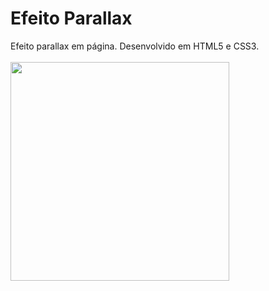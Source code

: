 # Efeito Parallax
Efeito parallax em página. Desenvolvido em HTML5 e CSS3.
<br>
<br>
<img src="https://user-images.githubusercontent.com/74029212/185770957-d88e226b-d582-4e21-9766-81990517d093.gif" style="width:350px"/>

